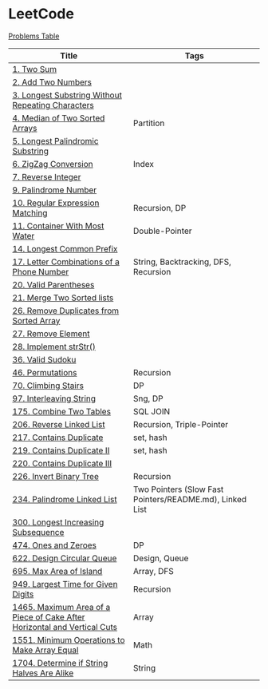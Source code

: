 # LeetCode

[Problems Table](./Crawler/problems.md)

| Title                                                                                                                                                           | Tags                                                     |
| --------------------------------------------------------------------------------------------------------------------------------------------------------------- | -------------------------------------------------------- |
| [1. Two Sum](./Problems/1.Two-Sum/README.md)                                                                                                                    |                                                          |
| [2. Add Two Numbers](./Problems/2.Add-Two-Numbers/README.md)                                                                                                    |                                                          |
| [3. Longest Substring Without Repeating Characters](./Problems/3.Longest-Substring-Without-Repeating-Characters/README.md)                                      |                                                          |
| [4. Median of Two Sorted Arrays](./Problems/4.Median-of-Two-Sorted-Arrays/README.md)                                                                            | Partition                                                |
| [5. Longest Palindromic Substring](./Problems/5.Longest-Palindromic-Substring/README.md)                                                                        |                                                          |
| [6. ZigZag Conversion](./Problems/6.ZigZag-Conversion/README.md)                                                                                                | Index                                                    |
| [7. Reverse Integer](./Problems/7.Reverse-Integer/README.md)                                                                                                    |                                                          |
| [9. Palindrome Number](./Problems/9.Palindrome-Number/README.md)                                                                                                |                                                          |
| [10. Regular Expression Matching](./Problems/10.Regular-Expression-Matching/README.md)                                                                          | Recursion, DP                                            |
| [11. Container With Most Water](./Problems/11.Container-With-Most-Water/README.md)                                                                              | Double-Pointer                                           |
| [14. Longest Common Prefix](./Problems/14.Longest-Common-Prefix/README.md)                                                                                      |                                                          |
| [17. Letter Combinations of a Phone Number](./Problems/17.Letter-Combinations-of-a-Phone-Number/README.md)                                                      | String, Backtracking, DFS, Recursion                     |
| [20. Valid Parentheses](./Problems/20.Valid-Parentheses/README.md)                                                                                              |                                                          |
| [21. Merge Two Sorted lists](./Problems/21.Merge-Two-Sorted-lists/README.md)                                                                                    |                                                          |
| [26. Remove Duplicates from Sorted Array](./Problems/26.Remove-Duplicates-from-Sorted-Array/README.md)                                                          |                                                          |
| [27. Remove Element](./Problems/27.Remove-Element/README.md)                                                                                                    |                                                          |
| [28. Implement strStr()](<./28.Implement-strStr()/README.md>)                                                                                                   |                                                          |
| [36. Valid Sudoku](./Problems/36.Valid-Sudoku/README.md)                                                                                                        |                                                          |
| [46. Permutations](./Problems/46.Permutations/README.md)                                                                                                        | Recursion                                                |
| [70. Climbing Stairs](./Problems/70.Climbing-Stairs/README.md)                                                                                                  | DP                                                       |
| [97. Interleaving String](./97.Interleaving-String/README.md)                                                                                                   | Sng, DP                                                  |
| [175. Combine Two Tables](./Problems/175.Combine-Two-Tables/README.md)                                                                                          | SQL JOIN                                                 |
| [206. Reverse Linked List](./Problems/206.Reverse-Linked-List/README.md)                                                                                        | Recursion, Triple-Pointer                                |
| [217. Contains Duplicate](./Problems/217.Contains-Duplicate/README.md)                                                                                          | set, hash                                                |
| [219. Contains Duplicate II](./Problems/219.Contains-Duplicate-II/README.md)                                                                                    | set, hash                                                |
| [220. Contains Duplicate III](./Problems/220.Contains-Duplicate-III/README.md)                                                                                  |                                                          |
| [226. Invert Binary Tree](./Problems/226.Invert-Binary-Tree/README.md)                                                                                          | Recursion                                                |
| [234. Palindrome Linked List](./Problems/234.Palindrome-Linked-List/README.md)                                                                                  | Two Pointers (Slow Fast Pointers/README.md), Linked List |
| [300. Longest Increasing Subsequence](./Problems/300.Longest-Increasing-Subsequence/README.md)                                                                  |                                                          |
| [474. Ones and Zeroes](./Problems/474.Ones-and-Zeroes/README.md)                                                                                                | DP                                                       |
| [622. Design Circular Queue](./Problems/622.Design-Circular-Queue/README.md)                                                                                    | Design, Queue                                            |
| [695. Max Area of Island](./Problems/695.Max-Area-of-Island/README.md)                                                                                          | Array, DFS                                               |
| [949. Largest Time for Given Digits](./Problems/949.Largest-Time-for-Given-Digits/README.md)                                                                    | Recursion                                                |
| [1465. Maximum Area of a Piece of Cake After Horizontal and Vertical Cuts](./1465.Maximum-Area-of-a-Piece-of-Cake-After-Horizontal-and-Vertical-Cuts/README.md) | Array                                                    |
| [1551. Minimum Operations to Make Array Equal](./Problems/1551.Minimum-Operations-to-Make-Array-Equal/README.md)                                                | Math                                                     |
| [1704. Determine if String Halves Are Alike](1704.Determine-if-String-Halves-Are-Alike/README.md)                                                               | String                                                   |
